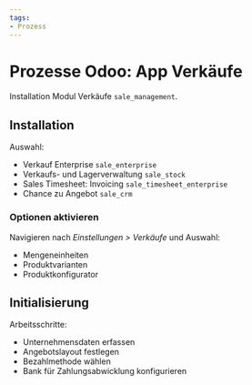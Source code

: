 ```yaml
---
tags:
- Prozess
---
```

# Prozesse Odoo: App Verkäufe
Installation Modul Verkäufe `sale_management`.

## Installation

Auswahl:
* Verkauf Enterprise `sale_enterprise`
* Verkaufs- und Lagerverwaltung `sale_stock`
* Sales Timesheet: Invoicing `sale_timesheet_enterprise`
* Chance zu Angebot  `sale_crm`

### Optionen aktivieren

Navigieren nach *Einstellungen > Verkäufe* und Auswahl:
* Mengeneinheiten
* Produktvarianten
* Produktkonfigurator

## Initialisierung

Arbeitsschritte:
* Unternehmensdaten erfassen
* Angebotslayout festlegen
* Bezahlmethode wählen
* Bank für Zahlungsabwicklung konfigurieren